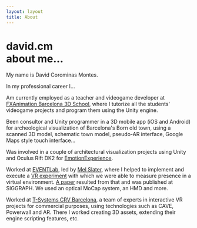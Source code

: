 ```yaml
---
layout: layout
title: About
---
```


<h1>
david.cm<section class="byline">about me...</section>
</h1>

My name is David Corominas Montes.

In my professional career I...

Am currently employed as a teacher and videogame developer at [FXAnimation Barcelona 3D School](http://www.fxanimation.es), where I tutorize all the students' videogame projects and program them using the Unity engine.

Been consultor and Unity programmer in a 3D mobile app (iOS and Android) for archeological visualization of Barcelona's Born old town, using a scanned 3D model, schematic town model, pseudo-AR interface, Google Maps style touch interface...

Was involved in a couple of architectural visualization projects using Unity and Oculus Rift DK2 for [EmotionExperience](http://www.emotionexperience.com).

Worked at [EVENTLab](http://www.event-lab.org/), led by [Mel Slater](http://twitter.com/melslater), where I helped to implement and execute a [VR experiment](http://www.youtube.com/watch?v=QEKxyhSPiVg) with which we were able to measure presence in a virtual environment. [A paper](http://publicationslist.org/data/melslater/ref-200/a92-slater.pdf) resulted from that and was published at SIGGRAPH. We used an optical MoCap system, an HMD and more.

Worked at [T-Systems CRV Barcelona](http://www.crviberia.com/), a team of experts in interactive VR projects for commercial purposes, using technologies such as CAVE, Powerwall and AR. There I worked creating 3D assets, extending their engine scripting features, etc.
